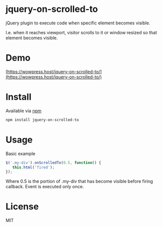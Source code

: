 # jquery-on-scrolled-to

jQuery plugin to execute code when specific element becomes visible.

I.e. when it reaches viewport, visitor scrolls to it or window resized so that element becomes visible.

# Demo

[https://wowpress.host/jquery-on-scrolled-to/](https://wowpress.host/jquery-on-scrolled-to/)

# Install

Available via [npm](https://www.npmjs.org/package/jquery-on-scrolled-to)

```bash
npm install jquery-on-scrolled-to
```

# Usage

Basic example

```javascript
$('.my-div').onScrolledTo(0.5, function() {
   this.html('fired');
});
```

Where 0.5 is the portion of .my-div that has become visible before firing callback.
Event is executed only once.

# License

MIT
